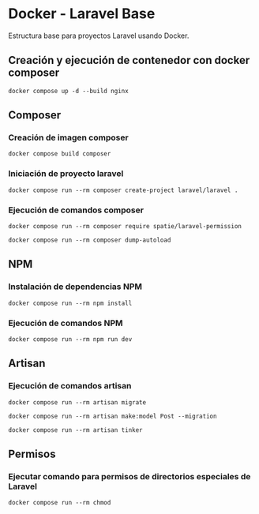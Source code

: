 # Docker - Laravel Base

Estructura base para proyectos Laravel usando Docker.

## Creación y ejecución de contenedor con docker composer

```
docker compose up -d --build nginx
```

## Composer

### Creación de imagen composer

```
docker compose build composer
```

### Iniciación de proyecto laravel

```
docker compose run --rm composer create-project laravel/laravel .
```

### Ejecución de comandos composer

```
docker compose run --rm composer require spatie/laravel-permission
```

```
docker compose run --rm composer dump-autoload
```

## NPM

### Instalación de dependencias NPM

```
docker compose run --rm npm install
```

### Ejecución de comandos NPM

```
docker compose run --rm npm run dev
```

## Artisan

### Ejecución de comandos artisan

```
docker compose run --rm artisan migrate
```

```
docker compose run --rm artisan make:model Post --migration
```

```
docker compose run --rm artisan tinker
```

## Permisos

### Ejecutar comando para permisos de directorios especiales de Laravel

```
docker compose run --rm chmod
```